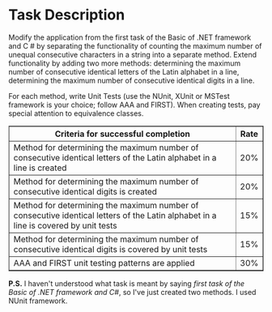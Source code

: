# Task Description

Modify the application from the first task of the Basic of .NET framework and C # by separating the functionality of counting the maximum number of unequal consecutive characters in a string into a separate method. Extend functionality by adding two more methods:
determining the maximum number of consecutive identical letters of the Latin alphabet in a line, determining the maximum number of consecutive identical digits in a line.

For each method, write Unit Tests (use the NUnit, XUnit or MSTest framework is your choice; follow AAA and FIRST). When creating tests, pay special attention to equivalence classes.
<table border="1">
    <thead>
        <tr>
            <th>Criteria for successful completion</th>
            <th>Rate</th>
        </tr>
    </thead>
    <tbody>
        <tr>
            <td>Method for determining the maximum number of consecutive identical letters of the Latin alphabet in a line is created</td>
            <td>20%</td>
        </tr>
        <tr>
            <td>Method for determining the maximum number of consecutive identical digits is created</td>
            <td>20%</td>
        </tr>
        <tr>
            <td>Method for determining the maximum number of consecutive identical letters of the Latin alphabet in a line is covered by unit tests</td>
            <td>15%</td>
        </tr>
        <tr>
            <td>Method for determining the maximum number of consecutive identical digits is covered by unit tests</td>
            <td>15%</td>
        </tr>
        <tr>
            <td>AAA and FIRST unit testing patterns are applied</td>
            <td>30%</td>
        </tr>
    </tbody>
</table>

**P.S.** I haven't understood what task is meant by saying *first task of the Basic of .NET framework and C#*, so I've just created two methods. I used NUnit framework.
